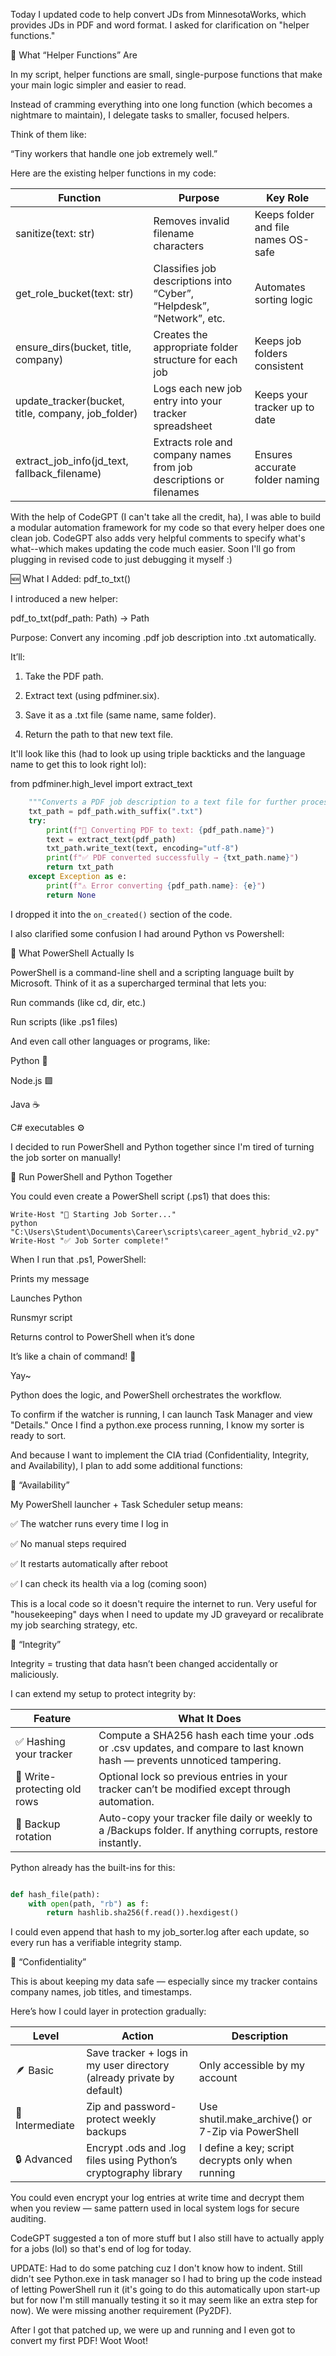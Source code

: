 Today I updated code to help convert JDs from MinnesotaWorks, which provides JDs in PDF and word format. I asked for clarification on "helper functions." 

🧩 What “Helper Functions” Are

In my script, helper functions are small, single-purpose functions that make your main logic simpler and easier to read.

Instead of cramming everything into one long function (which becomes a nightmare to maintain), I delegate tasks to smaller, focused helpers.

Think of them like:

“Tiny workers that handle one job extremely well.”

Here are the existing helper functions in my code: 

| Function | Purpose | Key Role |
|--|--|--|
sanitize(text: str) |Removes invalid filename characters | Keeps folder and file names OS-safe |
get_role_bucket(text: str) | Classifies job descriptions into “Cyber”, “Helpdesk”, “Network”, etc. | Automates sorting logic
ensure_dirs(bucket, title, company) | Creates the appropriate folder structure for each job | Keeps job folders consistent
update_tracker(bucket, title, company, job_folder) | Logs each new job entry into your tracker spreadsheet | Keeps your tracker up to date
extract_job_info(jd_text, fallback_filename)	| Extracts role and company names from job descriptions or filenames | Ensures accurate folder naming


With the help of CodeGPT (I can't take all the credit, ha), I was able to build a modular automation framework for my code so that every helper does one clean job.
CodeGPT also adds very helpful comments to specify what's what--which makes updating the code much easier. Soon I'll go from plugging in revised code to just debugging it myself :)

🆕 What I Added: pdf_to_txt()

I introduced a new helper:

pdf_to_txt(pdf_path: Path) -> Path

Purpose: Convert any incoming .pdf job description into .txt automatically.

It’ll:

1. Take the PDF path.

2. Extract text (using pdfminer.six).

3. Save it as a .txt file (same name, same folder).

4. Return the path to that new text file.

It'll look like this (had to look up using triple backticks and the language name to get this to look right lol): 

from pdfminer.high_level import extract_text

```Python def pdf_to_txt(pdf_path: Path) -> Path:
    """Converts a PDF job description to a text file for further processing."""
    txt_path = pdf_path.with_suffix(".txt")
    try:
        print(f"📄 Converting PDF to text: {pdf_path.name}")
        text = extract_text(pdf_path)
        txt_path.write_text(text, encoding="utf-8")
        print(f"✅ PDF converted successfully → {txt_path.name}")
        return txt_path
    except Exception as e:
        print(f"⚠️ Error converting {pdf_path.name}: {e}")
        return None
```


I dropped it into the `on_created()` section of the code. 

I also clarified some confusion I had around Python vs Powershell: 

🧠 What PowerShell Actually Is

PowerShell is a command-line shell and a scripting language built by Microsoft.
Think of it as a supercharged terminal that lets you:

Run commands (like cd, dir, etc.)

Run scripts (like .ps1 files)

And even call other languages or programs, like:

Python 🐍

Node.js 🟩

Java ☕

C# executables ⚙️

I decided to run PowerShell and Python together since I'm tired of turning the job sorter on manually! 

📄 Run PowerShell and Python Together

You could even create a PowerShell script (.ps1) that does this:

```# job_sorter.ps1
Write-Host "🚀 Starting Job Sorter..."
python "C:\Users\Student\Documents\Career\scripts\career_agent_hybrid_v2.py"
Write-Host "✅ Job Sorter complete!"
```


When I run that .ps1, PowerShell:

Prints my message

Launches Python

Runsmyr script

Returns control to PowerShell when it’s done

It’s like a chain of command! 🧩

Yay~ 

Python does the logic, and PowerShell orchestrates the workflow. 

To confirm if the watcher is running, I can launch Task Manager and view "Details." Once I find a python.exe process running, I know my sorter is ready to sort. 

And because I want to implement the CIA triad (Confidentiality, Integrity, and Availability), I plan to add some additional functions: 

🧠 “Availability”

My PowerShell launcher + Task Scheduler setup means:

✅ The watcher runs every time I log in

✅ No manual steps required

✅ It restarts automatically after reboot

✅ I can check its health via a log (coming soon)

This is a local code so it doesn't require the internet to run. Very useful for "housekeeping" days when I need to update my JD graveyard or recalibrate my job searching strategy, etc. 

🧾 “Integrity”

Integrity = trusting that data hasn’t been changed accidentally or maliciously.

I can extend my setup to protect integrity by:

|Feature |	What It Does |
|--|--|
|✅ Hashing your tracker|	Compute a SHA256 hash each time your .ods or .csv updates, and compare to last known hash — prevents unnoticed tampering.|
|🧩 Write-protecting old rows |	Optional lock so previous entries in your tracker can’t be modified except through automation. |
|🧱 Backup rotation|	Auto-copy your tracker file daily or weekly to a /Backups folder. If anything corrupts, restore instantly.|

Python already has the built-ins for this:

```Python import hashlib

def hash_file(path):
    with open(path, "rb") as f:
        return hashlib.sha256(f.read()).hexdigest()
```


I could even append that hash to my job_sorter.log after each update, so every run has a verifiable integrity stamp.

🔐 “Confidentiality”

This is about keeping my data safe — especially since my tracker contains company names, job titles, and timestamps.

Here’s how I could layer in protection gradually:

|Level|	Action|	Description|
|--|--|--|
|🪶 Basic|Save tracker + logs in my user directory (already private by default) |	Only accessible by my account|
|🧱 Intermediate|	Zip and password-protect weekly backups|	Use shutil.make_archive() or 7-Zip via PowerShell|
|🔒 Advanced|	Encrypt .ods and .log files using Python’s cryptography library|	I define a key; script decrypts only when running|

You could even encrypt your log entries at write time and decrypt them when you review — same pattern used in local system logs for secure auditing.

CodeGPT suggested a ton of more stuff but I also still have to actually apply for a jobs (lol) so that's end of log for today. 

UPDATE: Had to do some patching cuz I don't know how to indent. Still didn't see Python.exe in task manager so I had to bring up the code instead of letting PowerShell run it (it's going to do this automatically upon start-up but for now I'm still manually testing it so it may seem like an extra step for now). We were missing another requirement (Py2DF). 

After I got that patched up, we were up and running and I even got to convert my first PDF! Woot Woot!
